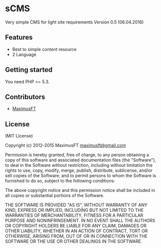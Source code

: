 # sCMS
Very simple CMS for light site requirements
Version 0.5 (06.04.2016)

## Features

* Best to simple content resource
* 2 Language

## Getting started

You need PHP >= 5.3.

## Contributors
- [MaximusFT](https://github.com/MaximusFT)

## License

(MIT License)

Copyright (c) 2012-2015 MaximusFT <maximusft@gmail.com>

Permission is hereby granted, free of charge, to any person obtaining a copy of this software and associated documentation files (the "Software"), to deal in the Software without restriction, including without limitation the rights to use, copy, modify, merge, publish, distribute, sublicense, and/or sell copies of the Software, and to permit persons to whom the Software is furnished to do so, subject to the following conditions:

The above copyright notice and this permission notice shall be included in all copies or substantial portions of the Software.

THE SOFTWARE IS PROVIDED "AS IS", WITHOUT WARRANTY OF ANY KIND, EXPRESS OR IMPLIED, INCLUDING BUT NOT LIMITED TO THE WARRANTIES OF MERCHANTABILITY, FITNESS FOR A PARTICULAR PURPOSE AND NONINFRINGEMENT. IN NO EVENT SHALL THE AUTHORS OR COPYRIGHT HOLDERS BE LIABLE FOR ANY CLAIM, DAMAGES OR OTHER LIABILITY, WHETHER IN AN ACTION OF CONTRACT, TORT OR OTHERWISE, ARISING FROM, OUT OF OR IN CONNECTION WITH THE SOFTWARE OR THE USE OR OTHER DEALINGS IN THE SOFTWARE.